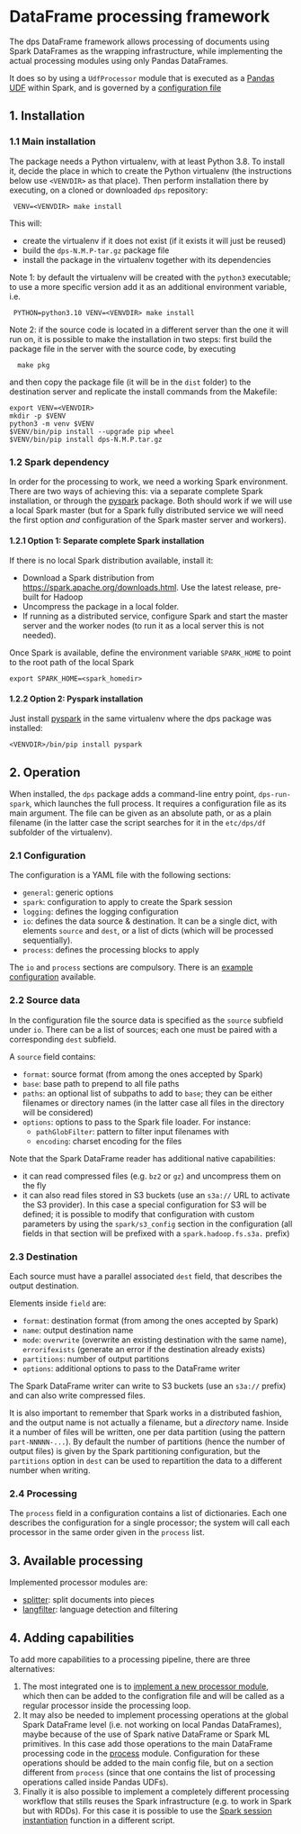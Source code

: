 # DataFrame processing framework

The dps DataFrame framework allows processing of documents using Spark
DataFrames as the wrapping infrastructure, while implementing the actual
processing modules using only Pandas DataFrames.

It does so by using a `UdfProcessor` module that is executed as a [Pandas
UDF] within Spark, and is governed by a [configuration file]


## 1. Installation

### 1.1 Main installation

The package needs a Python virtualenv, with at least Python 3.8. To install
it, decide the place in which to create the Python virtualenv (the instructions
below use `<VENVDIR>` as that place). Then perform installation there by
executing, on a cloned or downloaded `dps` repository:

     VENV=<VENVDIR> make install

This will:
  * create the virtualenv if it does not exist (if it exists it will just be
    reused)
  * build the `dps-N.M.P-tar.gz` package file
  * install the package in the virtualenv together with its dependencies

Note 1: by default the virtualenv will be created with the `python3` executable;
to use a more specific version add it as an additional environment variable, i.e.

     PYTHON=python3.10 VENV=<VENVDIR> make install

Note 2: if the source code is located in a different server than the one it
will run on, it is possible to make the installation in two steps: first build
the package file in the server with the source code, by executing

	  make pkg

and then copy the package file (it will be in the `dist` folder) to the
destination server and replicate the install commands from the Makefile:

	export VENV=<VENVDIR>
	mkdir -p $VENV
	python3 -m venv $VENV
	$VENV/bin/pip install --upgrade pip wheel
	$VENV/bin/pip install dps-N.M.P.tar.gz


### 1.2 Spark dependency

In order for the processing to work, we need a working Spark environment.
There are two ways of achieving this: via a separate complete Spark
installation, or through the [pyspark] package. Both should work if we will
use a local Spark master (but for a Spark fully distributed service we will
need the first option _and_ configuration of the Spark master server and
workers).


#### 1.2.1 Option 1: Separate complete Spark installation

If there is no local Spark distribution available, install it:
* Download a Spark distribution from https://spark.apache.org/downloads.html.
  Use the latest release, pre-built for Hadoop
* Uncompress the package in a local folder.
* If running as a distributed service, configure Spark and start the master
  server and the worker nodes (to run it as a local server this is not needed).

Once Spark is available, define the environment variable `SPARK_HOME` to point
to the root path of the local Spark

	export SPARK_HOME=<spark_homedir>


#### 1.2.2 Option 2: Pyspark installation

Just install [pyspark] in the same virtualenv where the dps package was
installed:

    <VENVDIR>/bin/pip install pyspark


## 2. Operation

When installed, the `dps` package adds a command-line entry point,
`dps-run-spark`, which launches the full process. It requires a configuration
file as its main argument. The file can be given as an absolute path, or as
a plain filename (in the latter case the script searches for it in the 
`etc/dps/df` subfolder of the virtualenv).


### 2.1 Configuration

The configuration is a YAML file with the following sections:
 * `general`: generic options
 * `spark`: configuration to apply to create the Spark session
 * `logging`: defines the logging configuration
 * `io`: defines the data source & destination. It can be a single dict, with
   elements `source` and `dest`, or a list of dicts (which will be processed
   sequentially).
 * `process`: defines the processing blocks to apply

The `io` and `process` sections are compulsory. There is an [example
configuration] available.


### 2.2 Source data

In the configuration file the source data is specified as the `source`
subfield under `io`. There can be a list of sources; each one must be paired
with a corresponding `dest` subfield.

A `source` field contains:
 - `format`: source format (from among the ones accepted by Spark)
 - `base`: base path to prepend to all file paths
 - `paths`: an optional list of subpaths to add to `base`; they can be either
   filenames or directory names  (in the latter case all files in the directory
   will be considered)
 - `options`: options to pass to the Spark file loader. For instance:
     - `pathGlobFilter`: pattern to filter input filenames with
     - `encoding`: charset encoding for the files

Note that the Spark DataFrame reader has additional native capabilities:
 * it can read compressed files (e.g. `bz2` or `gz`) and uncompress them on the fly
 * it can also read files stored in S3 buckets (use an `s3a://` URL to activate
   the S3 provider). In this case a special configuration for S3 will be
   defined; it is possible to modify that configuration with custom parameters
   by using the `spark/s3_config` section in the configuration (all fields in
   that section will be prefixed with a `spark.hadoop.fs.s3a.` prefix)


### 2.3 Destination

Each source must have a parallel associated `dest` field, that describes the
output destination.

Elements inside `field` are:
 - `format`: destination format (from among the ones accepted by Spark)
 - `name`: output destination name
 - `mode`: `overwrite` (overwrite an existing destination with the same
   name), `errorifexists` (generate an error if the destination already
   exists)
 - `partitions`: number of output partitions
 - `options`: additional options to pass to the DataFrame writer

The Spark DataFrame writer can write to S3 buckets (use an `s3a://` prefix)
and can also write compressed files.

It is also important to remember that Spark works in a distributed fashion, 
and the output name is not actually a filename, but a _directory_ name. Inside
it a number of files will be written, one per data partition (using the pattern
`part-NNNNN-...`). By default the number of partitions (hence the number of
output files) is given by the Spark partitioning configuration, but the 
`partitions` option in `dest` can be used to repartition the data to a
different number when writing.


### 2.4 Processing

The `process` field in a configuration contains a list of dictionaries. Each
one describes the configuration for a single processor; the system will call
each processor in the same order given in the `process` list.


## 3. Available processing

Implemented processor modules are:
 * [splitter]: split documents into pieces
 * [langfilter]: language detection and filtering
 

## 4. Adding capabilities

To add more capabilities to a processing pipeline, there are three
alternatives:

1. The most integrated one is to [implement a new processor module], which then
   can be added to the configration file and will be called as a regular
   processor inside the processing loop.
2. It may also be needed to implement processing operations at the global Spark
   DataFrame level (i.e. not working on local Pandas DataFrames), maybe because
   of the use of Spark native DataFrame or Spark ML primitives.
   In this case add those operations to the main DataFrame processing code in
   the [process] module. Configuration for these operations should be added to
   the main config file, but on a section different from `process` (since that
   one contains the list of processing operations called inside Pandas UDFs).
3. Finally it is also possible to implement a completely different processing
   workflow that stills reuses the Spark infrastructure (e.g. to work in Spark
   but with RDDs). For this case it is possible to use the [Spark session
   instantiation] function in a different script.


[implement a new processor module]: adding-processors.md
[Spark session instantiation]: spark-session.md
[example configuration]: ../configs/df/preproc-example.yaml
[configuration file]: ../configs/df/preproc-example.yaml
[splitter]: udf/splitter.md
[langfilter]: udf/langfilter.md
[process]: ../dps/spark_df/process.py
[pyspark]: https://pypi.org/project/pyspark
[Pandas UDF]: https://spark.apache.org/docs/latest/api/python/user_guide/sql/arrow_pandas.html#map
